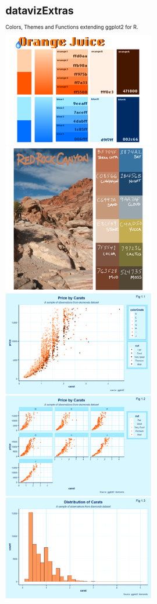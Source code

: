 # datavizExtras
Colors, Themes and Functions extending ggplot2 for R.

<img src="orangeJuiceColors.png" width="400">

<img src="RedRockCanyonColors.png" width="400">

<img src="juiceGlassPointExample.png" width="400">

<img src="juiceGlassFacetExample.png" width="400">

<img src="juiceGlassHistExample.png" width="400">


